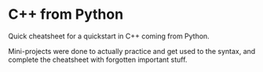 # C++ from Python

Quick cheatsheet for a quickstart in C++ coming from Python.

Mini-projects were done to actually practice and get used to the syntax, and complete the cheatsheet with forgotten important stuff.


